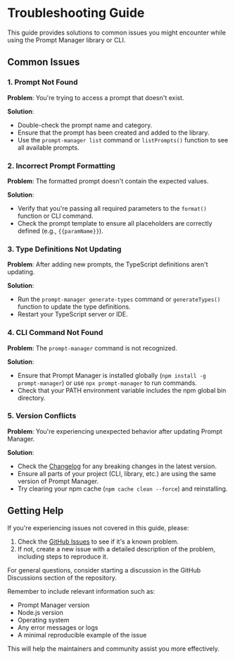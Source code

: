 # Troubleshooting Guide

This guide provides solutions to common issues you might encounter while using the Prompt Manager library or CLI.

## Common Issues

### 1. Prompt Not Found

**Problem**: You're trying to access a prompt that doesn't exist.

**Solution**:
- Double-check the prompt name and category.
- Ensure that the prompt has been created and added to the library.
- Use the `prompt-manager list` command or `listPrompts()` function to see all available prompts.

### 2. Incorrect Prompt Formatting

**Problem**: The formatted prompt doesn't contain the expected values.

**Solution**:
- Verify that you're passing all required parameters to the `format()` function or CLI command.
- Check the prompt template to ensure all placeholders are correctly defined (e.g., `{{paramName}}`).

### 3. Type Definitions Not Updating

**Problem**: After adding new prompts, the TypeScript definitions aren't updating.

**Solution**:
- Run the `prompt-manager generate-types` command or `generateTypes()` function to update the type definitions.
- Restart your TypeScript server or IDE.

### 4. CLI Command Not Found

**Problem**: The `prompt-manager` command is not recognized.

**Solution**:
- Ensure that Prompt Manager is installed globally (`npm install -g prompt-manager`) or use `npx prompt-manager` to run commands.
- Check that your PATH environment variable includes the npm global bin directory.

### 5. Version Conflicts

**Problem**: You're experiencing unexpected behavior after updating Prompt Manager.

**Solution**:
- Check the [Changelog](./changelog.md) for any breaking changes in the latest version.
- Ensure all parts of your project (CLI, library, etc.) are using the same version of Prompt Manager.
- Try clearing your npm cache (`npm cache clean --force`) and reinstalling.

## Getting Help

If you're experiencing issues not covered in this guide, please:

1. Check the [GitHub Issues](https://github.com/your-repo/prompt-manager/issues) to see if it's a known problem.
2. If not, create a new issue with a detailed description of the problem, including steps to reproduce it.

For general questions, consider starting a discussion in the GitHub Discussions section of the repository.

Remember to include relevant information such as:
- Prompt Manager version
- Node.js version
- Operating system
- Any error messages or logs
- A minimal reproducible example of the issue

This will help the maintainers and community assist you more effectively.
